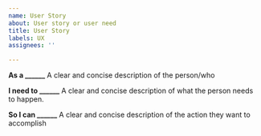 ```yaml
---
name: User Story
about: User story or user need
title: User Story
labels: UX
assignees: ''

---
```


**As a ______**
A clear and concise description of the person/who

**I need to ______**
A clear and concise description of what the person needs to happen.

**So I can ______**
A clear and concise description of the action they want to accomplish
